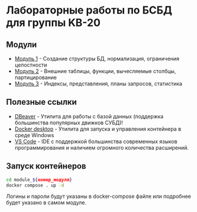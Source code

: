 ﻿# Лабораторные работы по БСБД для  группы KB-20

## Модули
- [Модуль 1](https://github.com/DBS-UTMN/KB-20/tree/main/module_1) - Создание структуры БД, нормализация, ограничения целостности
- [Модуль 2](https://github.com/DBS-UTMN/KB-20/tree/main/module_2) - Внешние таблицы, функции, вычесляемые столбцы, партицирование
- [Модуль 3](https://github.com/DBS-UTMN/KB-20/tree/main/module_3) - Индексы, представления, планы запросов, статистика

## Полезные ссылки

- [DBeaver](https://dbeaver.io/download/) - Утилита для работы с базой данных (поддержка большинства популярных движков СУБД)!
- [Docker desktop](https://www.docker.com/products/docker-desktop/) - Утилита для запуска и управления контейнера в среде Windows
- [VS Code](https://code.visualstudio.com/Download) - IDE с поддержкой большинства современных языков программирования и наличием огромного количества расширений.

## Запуск контейнеров 
```sh
cd module_${номер_модуля}
docker compose . up -d
```
Логины и пароли будут указаны в docker-compose файле или подробнее будет указано в самом модуле.


